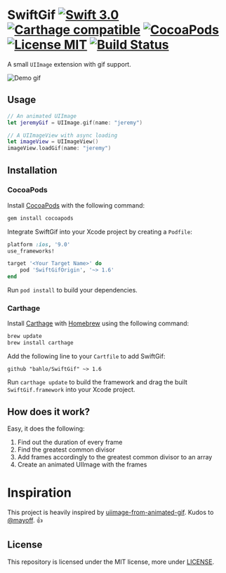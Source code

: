 # SwiftGif [![Swift 3.0](https://img.shields.io/badge/Swift-3.0-orange.svg?style=flat)](https://developer.apple.com/swift/) [![Carthage compatible](https://img.shields.io/badge/Carthage-compatible-4BC51D.svg?style=flat)](https://github.com/Carthage/Carthage) [![CocoaPods](https://img.shields.io/cocoapods/v/SwiftGifOrigin.svg)](http://cocoadocs.org/docsets/SwiftGifOrigin) [![License MIT](https://img.shields.io/badge/License-MIT-blue.svg?style=flat)](https://github.com/Carthage/Carthage) [![Build Status](https://travis-ci.org/bahlo/SwiftGif.svg?branch=master)](https://travis-ci.org/bahlo/SwiftGif)

A small `UIImage` extension with gif support.

![Demo gif](demo.gif)

## Usage

```swift
// An animated UIImage
let jeremyGif = UIImage.gif(name: "jeremy")

// A UIImageView with async loading
let imageView = UIImageView()
imageView.loadGif(name: "jeremy")
```

## Installation
### CocoaPods
Install [CocoaPods](http://cocoapods.org) with the following command:

```bash
gem install cocoapods
```

Integrate SwiftGif into your Xcode project by creating a `Podfile`:

```ruby
platform :ios, '9.0'
use_frameworks!

target '<Your Target Name>' do
    pod 'SwiftGifOrigin', '~> 1.6'
end
```

Run `pod install` to build your dependencies.

### Carthage

Install [Carthage](https://github.com/Carthage/Carthage) with
[Homebrew](http://brew.sh/) using the following command:

```bash
brew update
brew install carthage
```

Add the following line to your `Cartfile` to add SwiftGif:

```ogdl
github "bahlo/SwiftGif" ~> 1.6
```

Run `carthage update` to build the framework and drag the built
`SwiftGif.framework` into your Xcode project.


## How does it work?
Easy, it does the following:

1. Find out the duration of every frame
2. Find the greatest common divisor
3. Add frames accordingly to the greatest common divisor to an array
4. Create an animated UIImage with the frames

# Inspiration
This project is heavily inspired by [uiimage-from-animated-gif](https://github.com/mayoff/uiimage-from-animated-gif).
Kudos to [@mayoff](https://github.com/mayoff). :thumbsup:

## License
This repository is licensed under the MIT license, more under
[LICENSE](LICENSE).
